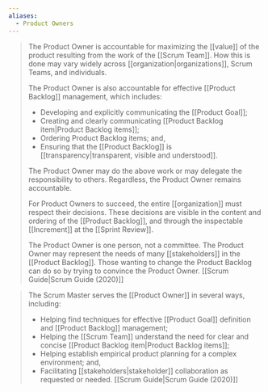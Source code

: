 ```yaml
---
aliases:
  - Product Owners
---
```



> The Product Owner is accountable for maximizing the [[value]] of the product resulting from the work of the [[Scrum Team]]. How this is done may vary widely across [[organization|organizations]], Scrum Teams, and individuals.
> 
> The Product Owner is also accountable for effective [[Product Backlog]] management, which includes:
> - Developing and explicitly communicating the [[Product Goal]];
> - Creating and clearly communicating [[Product Backlog item|Product Backlog items]];
> - Ordering Product Backlog items; and,
> - Ensuring that the [[Product Backlog]] is [[transparency|transparent, visible and understood]].
>     
> The Product Owner may do the above work or may delegate the responsibility to others. Regardless, the Product Owner remains accountable.
> 
> For Product Owners to succeed, the entire [[organization]] must respect their decisions. These decisions are visible in the content and ordering of the [[Product Backlog]], and through the inspectable [[Increment]] at the [[Sprint Review]].
> 
> The Product Owner is one person, not a committee. The Product Owner may represent the needs of many [[stakeholders]] in the [[Product Backlog]]. Those wanting to change the Product Backlog can do so by trying to convince the Product Owner.
> [[Scrum Guide|Scrum Guide (2020)]]

> The Scrum Master serves the [[Product Owner]] in several ways, including:
> - Helping find techniques for effective [[Product Goal]] definition and [[Product Backlog]] management;
> - Helping the [[Scrum Team]] understand the need for clear and concise [[Product Backlog item|Product Backlog items]];
> - Helping establish empirical product planning for a complex environment; and,
> - Facilitating [[stakeholders|stakeholder]] collaboration as requested or needed.
> [[Scrum Guide|Scrum Guide (2020)]]

[^scrum-guide-2020]: [[Scrum Guide|Scrum Guide (2020)]]
